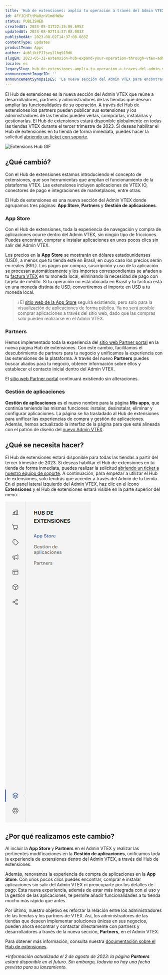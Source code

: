 ```yaml
---
title: 'Hub de extensiones: amplía tu operación a través del Admin VTEX'
id: 4FYJCHTttMa0znV1mdHW9w
status: PUBLISHED
createdAt: 2023-05-31T22:15:06.695Z
updatedAt: 2023-08-02T14:37:08.083Z
publishedAt: 2023-08-02T14:37:08.083Z
contentType: updates
productTeam: Apps
author: 4ubliktPJIsvyl1hq91RdK
slugEN: 2023-05-31-extension-hub-expand-your-operation-through-vtex-admin
locale: es
legacySlug: hub-de-extensiones-amplia-tu-operacion-a-traves-del-admin-vtex
announcementImageID: ''
announcementSynopsisES: 'La nueva sección del Admin VTEX para encontrar partners, agregar funcionalidades y gestionar extensiones'
---
```


El Hub de extensiones es la nueva sección del Admin VTEX que reúne a desarrolladores, partners y administradores de las tiendas que desean ampliar las funcionalidades de su operación. A través del Hub de extensiones los partners pueden publicar sus extensiones y los administradores de las tiendas pueden verlas, comprarlas, instalarlas y gestionarlas. El Hub de extensiones estará disponible globalmente en todas las tiendas VTEX durante el tercer trimestre de 2023. Si deseas habilitar el Hub de extensiones en tu tienda de forma inmediata, puedes hacer la solicitud [abriendo un ticket con soporte](https://help.vtex.com/es/tutorial/abrir-tickets-para-el-soporte-vtex--16yOEqpO32UQYygSmMSSAM).

![Extensions Hub GIF](https://raw.githubusercontent.com/vtexdocs/help-center-content/refs/heads/main/docs/es/announcements/2023-05-31-hub-de-extensiones-amplia-tu-operacion-a-traves-del-admin-vtex_1.gif)

## ¿Qué cambió?

Con el Hub de extensiones estamos introduciendo el concepto de extensiones, que son herramientas que amplían el funcionamiento de la plataforma VTEX. Las extensiones incluyen aplicaciones de VTEX IO, conectores de pago e integraciones de marketplaces, entre otras.

El Hub de extensiones es una nueva sección del Admin VTEX donde agrupamos tres páginas: **App Store**,  **Partners** y **Gestión de aplicaciones**.

### App Store

Con el Hub de extensiones, toda la experiencia de navegación y compra de aplicaciones ocurre dentro del Admin VTEX, sin ningún tipo de fricciones. Puedes encontrar, comprar e instalar aplicaciones en unos pocos clics sin salir del Admin VTEX.

Los precios en la **App Store** se mostrarán en dólares estadounidenses (USD), a menos que tu tienda esté en Brasil, en cuyo caso los precios serán en reales (BRL). Los pagos por compra, suscripción y uso de la aplicación se procesan automáticamente y los importes correspondientes se añaden a tu [factura VTEX](https://help.vtex.com/es/tutorial/vision-general-facturacion--6UxfCl4fw4GmyQwoUuIcQs) en tu moneda local, eliminando la necesidad de pago con tarjeta de crédito. Si tu operación no está ubicada en Brasil y tu factura está en una moneda distinta de USD, convertiremos el importe en USD a tu moneda local.

>ℹ️ El [sitio web de la App Store](http://apps.vtex.com/) seguirá existiendo, pero solo para la visualización de aplicaciones de forma pública. Ya no será posible comprar aplicaciones a través del sitio web, dado que las compras solo pueden realizarse en el Admin VTEX.

### Partners

Hemos implementado toda la experiencia del [sitio web Partner portal](https://partnerportal.vtex.com/) en la nueva página Hub de extensiones. Con este cambio, facilitamos el descubrimiento de partners para tu negocio y unificamos la experiencia con las extensiones de la plataforma. A través del nuevo **Partners** puedes buscar aliados para tu negocio, obtener información sobre ellos y establecer el contacto inicial dentro del Admin VTEX.

El [sitio web Partner portal](https://partnerportal.vtex.com/) continuará existiendo sin alteraciones.

### Gestión de aplicaciones

**Gestión de aplicaciones** es el nuevo nombre para la página **Mis apps**, que continúa teniendo las mismas funciones: instalar, desinstalar, eliminar y configurar aplicaciones. La página se ha trasladado al Hub de extensiones para unificar las experiencias de compra y gestión de aplicaciones. Además, hemos actualizado la interfaz de la página para que esté alineada con el patrón de diseño del [nuevo Admin VTEX](https://help.vtex.com/es/announcements/bienvenido-al-nuevo-admin-vtex--428AanFpOiQgRkaLvDHVO9).

## ¿Qué se necesita hacer?

El Hub de extensiones estará disponible para todas las tiendas a partir del tercer trimestre de 2023. Si deseas habilitar el Hub de extensiones en tu tienda de forma inmediata, puedes realizar la solicitud [abriendo un ticket a nuestro equipo de soporte](https://help.vtex.com/es/tutorial/abrir-tickets-para-el-soporte-vtex--16yOEqpO32UQYygSmMSSAM). A continuación, para empezar a utilizar el Hub de extensiones, solo tendrás que acceder a través del Admin de tu tienda. En el panel lateral izquierdo del Admin VTEX, haz clic en el ícono **Extensiones** y el Hub de extensiones estará visible en la parte superior del menú.

![Extensions Hub panel](https://raw.githubusercontent.com/vtexdocs/help-center-content/refs/heads/main/docs/es/announcements/2023-05-31-hub-de-extensiones-amplia-tu-operacion-a-traves-del-admin-vtex_2.png)

## ¿Por qué realizamos este cambio?

Al incluir la **App Store** y **Partners** en el Admin VTEX y realizar las pertinentes modificaciones en la **Gestión de aplicaciones**, unificamos toda la experiencia de extensiones dentro del Admin VTEX, a través del Hub de extensiones. 

Además, renovamos la experiencia de compra de aplicaciones en la **App Store**. Con unos pocos clics puedes encontrar, comprar e instalar aplicaciones sin salir del Admin VTEX ni preocuparte por los detalles de pago. Esta nueva experiencia, además de estar más integrada con el uso y la gestión de las aplicaciones, te permite añadir funcionalidades a tu tienda mucho más rápido que antes.

Por último, nuestro objetivo es reforzar la relación entre los administradores de las tiendas y los partners de VTEX. Así, los administradores de las tiendas que deseen implementar soluciones únicas en sus negocios, pueden ahora encontrar y contactar directamente con partners y desarrolladores a través de la nueva sección, **Partners**, en el Admin VTEX.

Para obtener más información, consulta nuestra [documentación sobre el Hub de extensiones](https://help.vtex.com/es/tracks/hub-de-extensiones--AW7klkYMh557y5IUOgzco).

_\*Información actualizada el 2 de agosto de 2023: la página **Partners** estará disponible en el futuro. Sin embargo, todavía no hay una fecha prevista para su lanzamiento._
